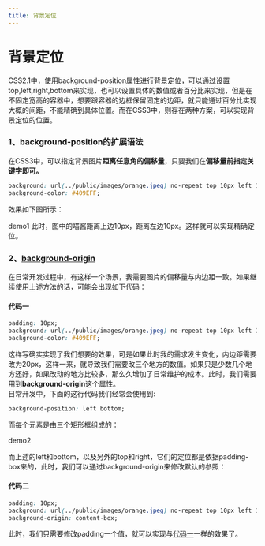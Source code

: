 ```yaml
---
title: 背景定位
---
```

# 背景定位

CSS2.1中，使用background-position属性进行背景定位，可以通过设置top,left,right,bottom来实现，也可以设置具体的数值或者百分比来实现，但是在不固定宽高的容器中，想要跟容器的边框保留固定的边距，就只能通过百分比实现大概的间距，不能精确到具体位置。而在CSS3中，则存在两种方案，可以实现背景定位的位置。

### 1、background-position的扩展语法
在CSS3中，可以指定背景图片**距离任意角的偏移量**，只要我们在**偏移量前指定关键字即可。**
```css
background: url(../public/images/orange.jpeg) no-repeat top 10px left 10px / 30%;
background-color: #409EFF;
```
效果如下图所示：

<demo-1-3 :type="'demo1'">demo1</demo-1-3>
此时，图中的喵酱距离上边10px，距离左边10px。这样就可以实现精确定位。

### 2、[background-origin](https://developer.mozilla.org/en-US/docs/Web/CSS/background-origin)
在日常开发过程中，有这样一个场景，我需要图片的偏移量与内边距一致。如果继续使用上述方法的话，可能会出现如下代码：
#### 代码一
```css
padding: 10px;
background: url(../public/images/orange.jpeg) no-repeat top 10px left 10px / 30%;
background-color: #409EFF;
```
这样写确实实现了我们想要的效果，可是如果此时我的需求发生变化，内边距需要改为20px，这样一来，就导致我们需要改三个地方的数值。如果只是少数几个地方还好，如果改动的地方比较多，那么久增加了日常维护的成本。此时，我们需要用到**background-origin**这个属性。<br/>
日常开发中，下面的这行代码我们经常会使用到:
```css
background-position: left bottom;
```
而每个元素是由三个矩形框组成的：

<demo-1-3 :type="'demo2'">demo2</demo-1-3>

而上述的left和bottom，以及另外的top和right，它们的定位都是依据padding-box来的，此时，我们可以通过background-origin来修改默认的参照：
#### 代码二
```css
padding: 10px;
background: url(../public/images/orange.jpeg) no-repeat top 10px left 10px / 30%;
background-origin: content-box;
```
此时，我们只需要修改padding一个值，就可以实现与[代码一](/views/CSS3Note/backgroundAndBorder/BAB-3.html#代码一)一样的效果了。